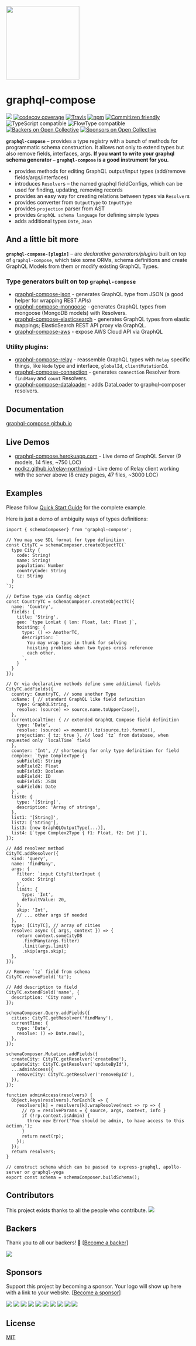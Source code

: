 <img src="https://raw.githubusercontent.com/graphql-compose/graphql-compose/master/docs/logo.png" width="200" />

graphql-compose
===============

[![](https://img.shields.io/npm/v/graphql-compose.svg)](https://www.npmjs.com/package/graphql-compose) [![codecov coverage](https://img.shields.io/codecov/c/github/graphql-compose/graphql-compose.svg)](https://codecov.io/github/graphql-compose/graphql-compose) [![Travis](https://img.shields.io/travis/graphql-compose/graphql-compose.svg?maxAge=2592000)](https://travis-ci.org/graphql-compose/graphql-compose) [![npm](https://img.shields.io/npm/dt/graphql-compose.svg)](http://www.npmtrends.com/graphql-compose) [![Commitizen friendly](https://img.shields.io/badge/commitizen-friendly-brightgreen.svg)](http://commitizen.github.io/cz-cli/) ![TypeScript compatible](https://img.shields.io/badge/typescript-compatible-brightgreen.svg) ![FlowType compatible](https://img.shields.io/badge/flowtype-compatible-brightgreen.svg) [![Backers on Open Collective](https://opencollective.com/graphql-compose/backers/badge.svg)](#backers) [![Sponsors on Open Collective](https://opencollective.com/graphql-compose/sponsors/badge.svg)](#sponsors)

**`graphql-compose`** – provides a type registry with a bunch of methods for programmatic schema construction. It allows not only to extend types but also remove fields, interfaces, args. **If you want to write your graphql schema generator – `graphql-compose` is a good instrument for you.**

-   provides methods for editing GraphQL output/input types (add/remove fields/args/interfaces)
-   introduces `Resolver`s – the named graphql fieldConfigs, which can be used for finding, updating, removing records
-   provides an easy way for creating relations between types via `Resolver`s
-   provides converter from `OutputType` to `InputType`
-   provides `projection` parser from AST
-   provides `GraphQL schema language` for defining simple types
-   adds additional types `Date`, `Json`

And a little bit more
---------------------

**`graphql-compose-[plugin]`** – are *declarative generators/plugins* built on top of `graphql-compose`, which take some ORMs, schema definitions and create GraphQL Models from them or modify existing GraphQL Types.

### Type generators built on top `graphql-compose`

-   [graphql-compose-json](https://github.com/graphql-compose/graphql-compose-json) - generates GraphQL type from JSON (a good helper for wrapping REST APIs)
-   [graphql-compose-mongoose](https://github.com/graphql-compose/graphql-compose-mongoose) - generates GraphQL types from mongoose (MongoDB models) with Resolvers.
-   [graphql-compose-elasticsearch](https://github.com/graphql-compose/graphql-compose-elasticsearch) - generates GraphQL types from elastic mappings; ElasticSearch REST API proxy via GraphQL.
-   [graphql-compose-aws](https://github.com/graphql-compose/graphql-compose-aws) - expose AWS Cloud API via GraphQL

### Utility plugins:

-   [graphql-compose-relay](https://github.com/graphql-compose/graphql-compose-relay) - reassemble GraphQL types with `Relay` specific things, like `Node` type and interface, `globalId`, `clientMutationId`.
-   [graphql-compose-connection](https://github.com/graphql-compose/graphql-compose-connection) - generates `connection` Resolver from `findMany` and `count` Resolvers.
-   [graphql-compose-dataloader](https://github.com/stoffern/graphql-compose-dataloader) - adds DataLoader to graphql-composer resolvers.

Documentation
-------------

[graphql-compose.github.io](https://graphql-compose.github.io/)

Live Demos
----------

-   [graphql-compose.herokuapp.com](https://graphql-compose.herokuapp.com/) - Live demo of GraphQL Server (9 models, 14 files, ~750 LOC)
-   [nodkz.github.io/relay-northwind](https://nodkz.github.io/relay-northwind) - Live demo of Relay client working with the server above (8 crazy pages, 47 files, ~3000 LOC)

Examples
--------

Please follow [Quick Start Guide](https://graphql-compose.github.io/docs/intro/quick-start.html) for the complete example.

Here is just a demo of ambiguity ways of types definitions:

    import { schemaComposer} from 'graphql-compose';

    // You may use SDL format for type definition
    const CityTC = schemaComposer.createObjectTC(`
      type City {
        code: String!
        name: String!
        population: Number
        countryCode: String
        tz: String
      }
    `);

    // Define type via Config object
    const CountryTC = schemaComposer.createObjectTC({
      name: 'Country',
      fields: {
        title: 'String',
        geo: `type LonLat { lon: Float, lat: Float }`,
        hoisting: {
          type: () => AnotherTC,
          description: `
            You may wrap type in thunk for solving
            hoisting problems when two types cross reference
            each other.
          `,
        }
      }
    });

    // Or via declarative methods define some additional fields
    CityTC.addFields({
      country: CountryTC, // some another Type
      ucName: { // standard GraphQL like field definition
        type: GraphQLString,
        resolve: (source) => source.name.toUpperCase(),
      },
      currentLocalTime: { // extended GraphQL Compose field definition
        type: 'Date',
        resolve: (source) => moment().tz(source.tz).format(),
        projection: { tz: true }, // load `tz` from database, when requested only `localTime` field
      },
      counter: 'Int', // shortening for only type definition for field
      complex: `type ComplexType {
        subField1: String
        subField2: Float
        subField3: Boolean
        subField4: ID
        subField5: JSON
        subField6: Date
      }`,
      list0: {
        type: '[String]',
        description: 'Array of strings',
      },
      list1: '[String]',
      list2: ['String'],
      list3: [new GraphQLOutputType(...)],
      list4: [`type Complex2Type { f1: Float, f2: Int }`],
    });

    // Add resolver method
    CityTC.addResolver({
      kind: 'query',
      name: 'findMany',
      args: {
        filter: `input CityFilterInput {
          code: String!
        }`,
        limit: {
          type: 'Int',
          defaultValue: 20,
        },
        skip: 'Int',
        // ... other args if needed
      },
      type: [CityTC], // array of cities
      resolve: async ({ args, context }) => {
        return context.someCityDB
          .findMany(args.filter)
          .limit(args.limit)
          .skip(args.skip);
      },
    });

    // Remove `tz` field from schema
    CityTC.removeField('tz');

    // Add description to field
    CityTC.extendField('name', {
      description: 'City name',
    });

    schemaComposer.Query.addFields({
      cities: CityTC.getResolver('findMany'),
      currentTime: {
        type: 'Date',
        resolve: () => Date.now(),
      },
    });

    schemaComposer.Mutation.addFields({
      createCity: CityTC.getResolver('createOne'),
      updateCity: CityTC.getResolver('updateById'),
      ...adminAccess({
        removeCity: CityTC.getResolver('removeById'),
      }),
    });

    function adminAccess(resolvers) {
      Object.keys(resolvers).forEach(k => {
        resolvers[k] = resolvers[k].wrapResolve(next => rp => {
          // rp = resolveParams = { source, args, context, info }
          if (!rp.context.isAdmin) {
            throw new Error('You should be admin, to have access to this action.');
          }
          return next(rp);
        });
      });
      return resolvers;
    }

    // construct schema which can be passed to express-graphql, apollo-server or graphql-yoga
    export const schema = schemaComposer.buildSchema();

Contributors
------------

This project exists thanks to all the people who contribute. [![](https://opencollective.com/graphql-compose/contributors.svg?width=890&button=false)](graphs/contributors)

Backers
-------

Thank you to all our backers! 🙏 \[[Become a backer](https://opencollective.com/graphql-compose#backer)\]

[![](https://opencollective.com/graphql-compose/backers.svg?width=890)](https://opencollective.com/graphql-compose#backers)

Sponsors
--------

Support this project by becoming a sponsor. Your logo will show up here with a link to your website. \[[Become a sponsor](https://opencollective.com/graphql-compose#sponsor)\]

[![](https://opencollective.com/graphql-compose/sponsor/0/avatar.svg)](https://opencollective.com/graphql-compose/sponsor/0/website) [![](https://opencollective.com/graphql-compose/sponsor/1/avatar.svg)](https://opencollective.com/graphql-compose/sponsor/1/website) [![](https://opencollective.com/graphql-compose/sponsor/2/avatar.svg)](https://opencollective.com/graphql-compose/sponsor/2/website) [![](https://opencollective.com/graphql-compose/sponsor/3/avatar.svg)](https://opencollective.com/graphql-compose/sponsor/3/website) [![](https://opencollective.com/graphql-compose/sponsor/4/avatar.svg)](https://opencollective.com/graphql-compose/sponsor/4/website) [![](https://opencollective.com/graphql-compose/sponsor/5/avatar.svg)](https://opencollective.com/graphql-compose/sponsor/5/website) [![](https://opencollective.com/graphql-compose/sponsor/6/avatar.svg)](https://opencollective.com/graphql-compose/sponsor/6/website) [![](https://opencollective.com/graphql-compose/sponsor/7/avatar.svg)](https://opencollective.com/graphql-compose/sponsor/7/website) [![](https://opencollective.com/graphql-compose/sponsor/8/avatar.svg)](https://opencollective.com/graphql-compose/sponsor/8/website) [![](https://opencollective.com/graphql-compose/sponsor/9/avatar.svg)](https://opencollective.com/graphql-compose/sponsor/9/website)

License
-------

[MIT](https://github.com/graphql-compose/graphql-compose/blob/master/LICENSE.md)
